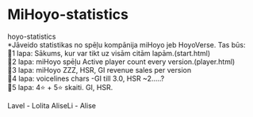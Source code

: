 # MiHoyo-statistics
hoyo-statistics<br>
*Jāveido statistikas no spēļu kompānija miHoyo jeb HoyoVerse. Tas būs:<br>
  🫧1 lapa: Sākums, kur var tikt uz visām citām lapām.(start.html)<br>
  🫧2 lapa: miHoyo spēļu Active player count every version.(player.html)<br>
  🫧3 lapa: miHoyo ZZZ, HSR, GI revenue sales per version<br>
  🫧4 lapa: voicelines chars -GI till 3.0, HSR ~2.....?<br>
  🫧5 lapa: 4⭐ + 5⭐ skaiti. GI, HSR.<br>


Lavel - Lolita
AliseLi - Alise



